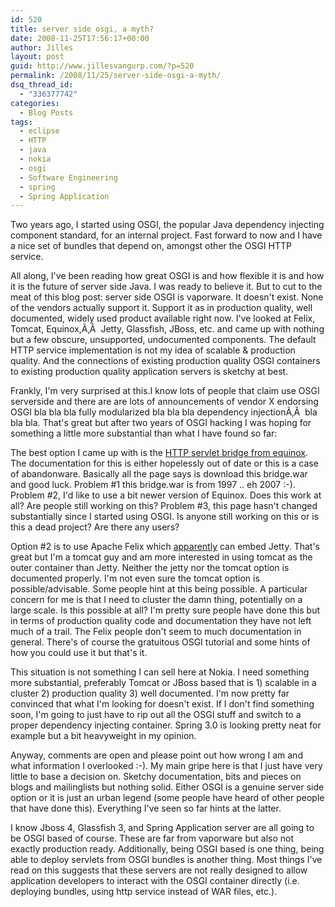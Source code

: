 ```yaml
---
id: 520
title: server side osgi, a myth?
date: 2008-11-25T17:56:17+00:00
author: Jilles
layout: post
guid: http://www.jillesvangurp.com/?p=520
permalink: /2008/11/25/server-side-osgi-a-myth/
dsq_thread_id:
  - "336377742"
categories:
  - Blog Posts
tags:
  - eclipse
  - HTTP
  - java
  - nokia
  - osgi
  - Software Engineering
  - spring
  - Spring Application
---
```

Two years ago, I started using OSGI, the popular Java dependency injecting component standard, for an internal project. Fast forward to now and I have a nice set of bundles that depend on, amongst other the OSGI HTTP service.

All along, I've been reading how great OSGI is and how flexible it is and how it is the future of server side Java. I was ready to believe it. But to cut to the meat of this blog post: server side OSGI is vaporware. It doesn't exist. None of the vendors actually support it. Support it as in production quality, well documented, widely used product available right now. I've looked at Felix, Tomcat, Equinox,Ã‚Â  Jetty, Glassfish, JBoss, etc. and came up with nothing but a few obscure, unsupported, undocumented components. The default HTTP service implementation is not my idea of scalable & production quality. And the connections of existing production quality OSGI containers to existing production quality application servers is sketchy at best.

Frankly, I'm very surprised at this.I know lots of people that claim use OSGI serverside and there are are lots of announcements of vendor X endorsing OSGI bla bla bla fully modularized bla bla bla dependency injectionÃ‚Â  bla bla bla. That's great but after two years of OSGI hacking I was hoping for something a little more substantial than what I have found so far:

The best option I came up with is the [HTTP servlet bridge from equinox](http://www.eclipse.org/equinox/server/http_in_container.php). The documentation for this is either hopelessly out of date or this is a case of abandonware. Basically all the page says is download this bridge.war and good luck. Problem #1 this bridge.war is from 1997 .. eh 2007 :-). Problem #2, I'd like to use a bit newer version of Equinox. Does this work at all? Are people still working on this? Problem #3, this page hasn't changed substantially since I started using OSGI. Is anyone still working on this or is this a dead project? Are there any users?

Option #2 is to use Apache Felix which [apparently](http://www.gridshore.nl/2008/02/29/creating-a-jetty-based-osgi-httpservice-for-apache-felix/) can embed Jetty. That's great but I'm a tomcat guy and am more interested in using tomcat as the outer container than Jetty. Neither the jetty nor the tomcat option is documented properly. I'm not even sure the tomcat option is possible/advisable. Some people hint at this being possible. A particular concern for me is that I need to cluster the damn thing, potentially on a large scale. Is this possible at all? I'm pretty sure people have done this but in terms of production quality code and documentation they have not left much of a trail. The Felix people don't seem to much documentation in general. There's of course the gratuitous OSGI tutorial and some hints of how you could use it but that's it.

This situation is not something I can sell here at Nokia. I need something more substantial, preferably Tomcat or JBoss based that is 1) scalable in a cluster 2) production quality 3) well documented. I'm now pretty far convinced that what I'm looking for doesn't exist. If I don't find something soon, I'm going to just have to rip out all the OSGI stuff and switch to a proper dependency injecting container. Spring 3.0 is looking pretty neat for example but a bit heavyweight in my opinion.

Anyway, comments are open and please point out how wrong I am and what information I overlooked :-). My main gripe here is that I just have very little to base a decision on. Sketchy documentation, bits and pieces on blogs and mailinglists but nothing solid. Either OSGI is a genuine server side option or it is just an urban legend (some people have heard of other people that have done this). Everything I've seen so far hints at the latter.

I know Jboss 4, Glassfish 3, and Spring Application server are all going to be OSGI based of course. These are far from vaporware but also not exactly production ready. Additionally, being OSGI based is one thing, being able to deploy servlets from OSGI bundles is another thing. Most things I've read on this suggests that these servers are not really designed to allow application developers to interact with the OSGI container directly (i.e. deploying bundles, using http service instead of WAR files, etc.).